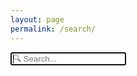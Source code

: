 ```yaml
---
layout: page
permalink: /search/
---
```


<div id="search-container">
  <input
    autofocus
    id="search-input"
    placeholder="🔍 Search..."
    type="text"
  >
  <ul id="results-container"></ul>
</div>

<script
  src="/blog/js/simple-jekyll-search.js"
  type="text/javascript"
>
</script>

<script type="text/javascript">
SimpleJekyllSearch({
  searchInput: document.getElementById('search-input'),
  resultsContainer: document.getElementById('results-container'),
  json: '/blog/search.json'
});
var search = document.getElementById('search-input');
var string = window.location.href.split('?');
search.value = string.length > 1 ? decodeURI(string[1]) : '';
search.focus();
</script>
